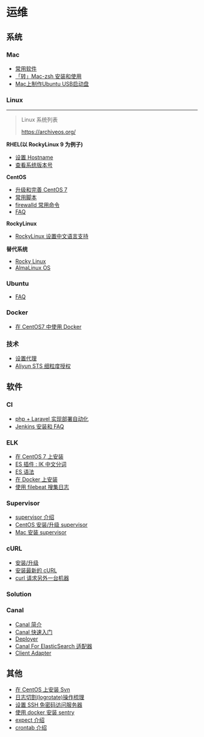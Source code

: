 # 运维

## 系统

### Mac

- [常用软件](./mac/suggest-software.md)
- [「转」Mac-zsh 安装和使用](./mac/zsh.md)
- [Mac上制作Ubuntu USB启动盘](./mac/usb-boot-disk.md)

### Linux

****
> Linux 系统列表
>
> https://archiveos.org/


**RHEL(以 RockyLinux 9 为例子)**

- [设置 Hostname](./rhel/set-hostname.md)
- [查看系统版本号](./rhel/view-system-version.md)

**CentOS**

- [升级和完善 CentOS 7](./rhel/centos-upgrade-at-7)
- [常用脚本](./rhel/tools)
- [firewalld 常用命令](./rhel/firewalld)
- [FAQ](./rhel/centos-faq)

**RockyLinux**

- [RockyLinux 设置中文语言支持](./rhel/install-zh-cn-langpack.md)

**替代系统**

- [Rocky Linux](https://rockylinux.org/)
- [AlmaLinux OS](https://almalinux.org/)

### Ubuntu

- [FAQ](./ubuntu/faq)

### Docker

- [在 CentOS7 中使用 Docker](./docker/install-at-centos7.md)

### 技术

- [设置代理](./tech/set-proxy.md)
- [Aliyun STS 细粒度授权](./tech/aliyun-sts-assume-role.md)

## 软件

### CI

- [php + Laravel 实现部署自动化](./ci/use-php-laravel)
- [Jenkins 安装和 FAQ](./ci/jenkins)

### ELK

- [在 CentOS 7 上安装](./elk/install-at-centos7)
- [ES 插件 : IK 中文分词](./elk/es-ik)
- [ES 语法](./elk/es-query-schema)
- [在 Docker 上安装](./elk/install-use-docker)
- [使用 filebeat 搜集日志](./elk/use-filebeat-collect-nginx-log)

### Supervisor

- [supervisor 介绍](./software/supervisor/introduction.md)
- [CentOS 安装/升级 supervisor](./software/supervisor/install-at-centos.md)
- [Mac 安装 supervisor](./software/supervisor/install-at-mac.md)

### cURL

- [安装/升级](./software/curl/install-latest-at-centos.md)
- [安装最新的 cURL ](./software/curl/install-latest-at-centos.md)
- [curl 请求另外一台机器](./software/curl/visit-another-host.md)

### Solution

### Canal

- [Canal 简介](./software/canal/index.md)
- [Canal 快速入门](./software/canal/quickstart.md)
- [Deployer](./software/canal/deployer.md)
- [Canal For ElasticSearch 适配器](./software/canal/client-sync-es.md)
- [Client Adapter](./software/canal/client-adapter.md)

## 其他

- [在 CentOS 上安装 Svn](./software/svn/install-at-centos.md)
- [日志切割(logrotate)操作梳理](./software/logrotate/introduction.md)
- [设置 SSH 免密码访问服务器](./software/ssh/use-ssh-login-and-deploy.md)
- [使用 docker 安装 sentry](./software/sentry/install-use-docker-at-centos.md)
- [expect 介绍](./software/expect/introduction.md)
- [crontab 介绍](./software/crontab/introduction.md)